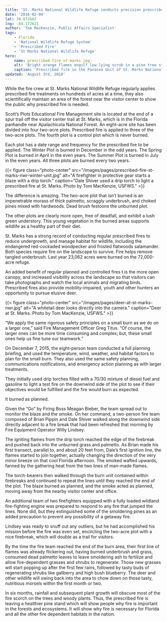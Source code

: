 ```yaml
---
title: 'St. Marks National Wildlife Refuge conducts precision prescribed fire at its wildland fire education site'
date: '2016-02-04'
lat: 30.072662
lng: -84.172621
author: 'Tom MacKenzie, Public Affairs Specialist'
tags:
    - Florida
    - 'National Wildlife Refuge System'
    - 'Prescribed Fire'
    - 'St Marks National Wildlife Refuge'
hero:
    name: prescribed-fire-st-marks.jpg
    alt: 'Bright orange flames engulf low-lying scrub in a pine tree stand.'
    caption: 'Prescribed fire in the Panacea Unit of St. Marks National Wildlife Refuge June 2013. <a href="https://flic.kr/p/oiYTik">Photo</a> by Jennifer Hinckley, USFWS.'
updated: 'August 3rd, 2018'
---
```


While the fire crew at St. Marks National Wildlife Refuge regularly applies prescribed fire treatments on hundreds of acres at a time, they also scientifically maintain an area of the forest near the visitor center to show the public why prescribed fire is needed.

Scott’s Plots Educational Fire Management site is located at the end of a spur trail off the visitor center trail at St. Marks, which is in the Florida panhandle near Apalachicola National Forest.  An eight-acre site has been divided into four two-acre plots.  Prescribed fire is applied to three of the two-acre plots.  The fourth plot is a control plot which is never burned. 

Each plot has a date range and frequency for the prescribed fire to be applied.  The Winter Plot is burned in December in the odd years.  The Spring Plot is burned in April in the even years.  The Summer Plot is burned in July in the even years.  All three plots are burned every two years.  

{{< figure class="photo-center" src="/images/pages/prescribed-fire-st-marks-nwr-winter-unit.jpg" alt="A firefighter in protective gear starts a blaze with a drip torch." caption="Dale Shiver used a drip torch to light a prescribed fire at St. Marks.  Photo by Tom MacKenzie, USFWS." >}}

The difference is amazing.  The two-acre plot that isn’t burned is an impenetrable morass of thick palmetto, scraggly underbrush, and choked pines mixed with hardwoods.  Dead brush festoons the unburned plot.

The other plots are clearly more open, free of deadfall, and exhibit a lush green understory.  This young vegetation in the burned areas supports wildlife as a healthy part of their diet.  
 
St. Marks has a strong record of conducting regular prescribed fires to reduce undergrowth, and manage habitat for wildlife, including the endangered red-cockaded woodpecker and frosted flatwoods salamander.  Both species require fire on the landscape to survive.  Fire helps remove tangled underbrush.  Last year 23,062 acres were burned on the 72,000-acre refuge.

An added benefit of regular planned and controlled fires t is the more open canopy, and increased visibility across the landscape so that visitors can take photographs and watch the local animals and migrating birds.  Prescribed fires also provide mobility-impaired, youth and other hunters an opportunity to pursue elusive deer.  

{{< figure class="photo-center" src="/images/pages/deer-at-st-marks-nwr.jpg" alt="A whitetail deer looks directly into the camera." caption="Deer at St. Marks.  Photo by Tom MacKenzie, USFWS." >}}

“We apply the same rigorous safety principles on a small burn as we do on a larger one,” said Fire Management Officer Greg Titus.  “Of course, the larger ones can be more time consuming and complex; but, these small ones help us fine tune our teamwork.”

On December 7, 2015, the eight-person team conducted a full planning briefing, and used the temperature, wind, weather, and habitat factors to plan for the small burn.  They also used the same safety planning, communications notifications, and emergency action planning as with larger treatments.

They initially used drip torches filled with a 70/30 mixture of diesel fuel and gasoline to light a test fire on the downwind side of the plot to see if their objectives would be fulfilled and the fire would burn as expected.  

It burned as planned.

Given the “Go” by Firing Boss Meagan Bieber, the team spread out to monitor the blaze and the smoke.  On her command, a two-person fire team composed of Brian Pippin and Dale Shiver walked along the downwind side directly adjacent to a fire break that had been refreshed that morning by Fire Equipment Operator Willy Lindsey.

The igniting flames from the drip torch reached the edge of the firebreak and pushed back into the unburned grass and palmetto.  As Brian made his first transect, parallel to, and about 20 feet from, Dale’s first ignition line, the flames started to join together, actually changing the direction of the very minor breeze on that cool Florida afternoon.   The smoked wafted upwards, fanned by the gathering heat from the two lines of man-made flames.

The torch-bearers then walked through the burn unit contained within firebreaks and continued to repeat the lines until they reached the end of the plot.  The blaze burned as planned, and the smoke acted as planned, moving away from the nearby visitor center and office.  

An additional team of two firefighters equipped with a fully loaded wildland fire-fighting engine was prepared to respond to any fire that jumped the lines.  None did, but they extinguished some of the smoldering pines as an added precaution to prevent any possibility of a getaway fire.

Lindsey was ready to snuff out any outliers, but he had accomplished his mission before the fire was even set, encircling the two-acre plot with a nice firebreak, which will double as a trail for visitors.

By the time the fire team reached the end of the burn area, their first line of flames was already flickering out, having burned underbrush and grass, consumed dead palmetto leaves to leave smoldering ash to fertilize and allow fire-dependent grasses and shrubs to regenerate.  Those new grasses will start popping up after the first few rains, followed by tasty buds of regenerating shrubs like gallberry and high bush blueberry.  The deer and other wildlife will swing back into the area to chow down on those tasty, nutritious morsels within the first month or two. 

In six months, rainfall and subsequent plant growth will obscure most of the fire scorch on the trees and woody plants.  Thus, the prescribed fire is leaving a healthier pine stand which will show people why fire is important in the forests and ecosystems.   It will show why fire is necessary for Florida and all the other fire dependent habitats in the nation.  
